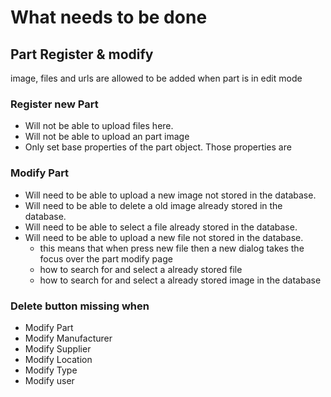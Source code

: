 # What needs to be done

## Part Register & modify

image, files and urls are allowed to be added when part is in edit mode

### Register new Part
  - Will not be able to upload files here.
  - Will not be able to upload an part image
  - Only set base properties of the part object.  Those properties are

### Modify Part
 - Will need to be able to upload a new image not stored in the database.
 - Will need to be able to delete a old image already stored in the database.
 - Will need to be able to select a file already stored in the database.
 - Will need to be able to upload a new file not stored in the database.
   * this means that when press new file then a new dialog takes the focus over the part modify page
   * how to search for and select a already stored file
   * how to search for and select a already stored image in the database

### Delete button missing when
 - Modify Part
 - Modify Manufacturer
 - Modify Supplier
 - Modify Location
 - Modify Type
 - Modify user
   

